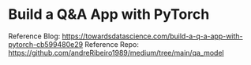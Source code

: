 # Build a Q&A App with PyTorch

Reference Blog: https://towardsdatascience.com/build-a-q-a-app-with-pytorch-cb599480e29
Reference Repo: https://github.com/andreRibeiro1989/medium/tree/main/qa_model
